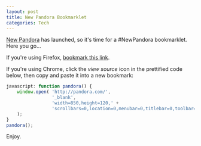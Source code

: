```yaml
--- 
layout: post
title: New Pandora Bookmarklet
categories: Tech
---
```

<a href="http://blog.pandora.com/pandora/archives/2011/09/new-pandora-for.html">New Pandora</a> has launched, so it's time for a #NewPandora bookmarklet. Here you go...

If you're using Firefox, <a href="javascript:function%20pandora(){window.open('http://pandora.com/','_blank','width=850,height=120,scrollbars=1,location=0,menubar=0,titlebar=0,toolbar=0');}pandora();">bookmark this link</a>.

If you're using Chrome, click the <em>view source</em> icon in the prettified code below, then copy and paste it into a new bookmark:
``` javascript 
javascript: function pandora() {
    window.open( 'http://pandora.com/',
                 '_blank',
                 'width=850,height=120,' +
                 'scrollbars=0,location=0,menubar=0,titlebar=0,toolbar=0'
    );
}
pandora();
```

Enjoy.
